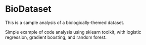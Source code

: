 # BioDataset
This is a sample analysis of a biologically-themed dataset.

Simple example of code analysis using sklearn toolkit, with logistic regression, gradient boosting, and random forest.
